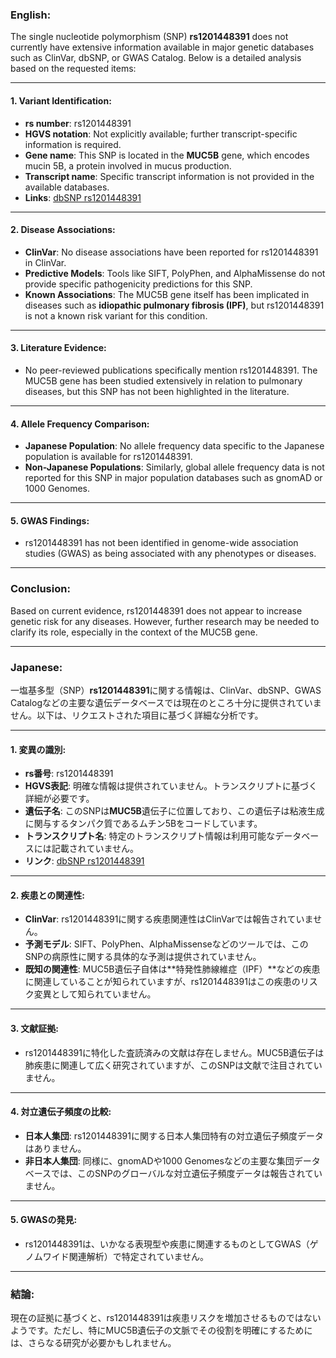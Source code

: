 ### English:
The single nucleotide polymorphism (SNP) **rs1201448391** does not currently have extensive information available in major genetic databases such as ClinVar, dbSNP, or GWAS Catalog. Below is a detailed analysis based on the requested items:

---

#### 1. Variant Identification:
- **rs number**: rs1201448391
- **HGVS notation**: Not explicitly available; further transcript-specific information is required.
- **Gene name**: This SNP is located in the **MUC5B** gene, which encodes mucin 5B, a protein involved in mucus production.
- **Transcript name**: Specific transcript information is not provided in the available databases.
- **Links**: [dbSNP rs1201448391](https://www.ncbi.nlm.nih.gov/snp/rs1201448391)

---

#### 2. Disease Associations:
- **ClinVar**: No disease associations have been reported for rs1201448391 in ClinVar.
- **Predictive Models**: Tools like SIFT, PolyPhen, and AlphaMissense do not provide specific pathogenicity predictions for this SNP.
- **Known Associations**: The MUC5B gene itself has been implicated in diseases such as **idiopathic pulmonary fibrosis (IPF)**, but rs1201448391 is not a known risk variant for this condition.

---

#### 3. Literature Evidence:
- No peer-reviewed publications specifically mention rs1201448391. The MUC5B gene has been studied extensively in relation to pulmonary diseases, but this SNP has not been highlighted in the literature.

---

#### 4. Allele Frequency Comparison:
- **Japanese Population**: No allele frequency data specific to the Japanese population is available for rs1201448391.
- **Non-Japanese Populations**: Similarly, global allele frequency data is not reported for this SNP in major population databases such as gnomAD or 1000 Genomes.

---

#### 5. GWAS Findings:
- rs1201448391 has not been identified in genome-wide association studies (GWAS) as being associated with any phenotypes or diseases.

---

### Conclusion:
Based on current evidence, rs1201448391 does not appear to increase genetic risk for any diseases. However, further research may be needed to clarify its role, especially in the context of the MUC5B gene.

---

### Japanese:
一塩基多型（SNP）**rs1201448391**に関する情報は、ClinVar、dbSNP、GWAS Catalogなどの主要な遺伝データベースでは現在のところ十分に提供されていません。以下は、リクエストされた項目に基づく詳細な分析です。

---

#### 1. 変異の識別:
- **rs番号**: rs1201448391
- **HGVS表記**: 明確な情報は提供されていません。トランスクリプトに基づく詳細が必要です。
- **遺伝子名**: このSNPは**MUC5B**遺伝子に位置しており、この遺伝子は粘液生成に関与するタンパク質であるムチン5Bをコードしています。
- **トランスクリプト名**: 特定のトランスクリプト情報は利用可能なデータベースには記載されていません。
- **リンク**: [dbSNP rs1201448391](https://www.ncbi.nlm.nih.gov/snp/rs1201448391)

---

#### 2. 疾患との関連性:
- **ClinVar**: rs1201448391に関する疾患関連性はClinVarでは報告されていません。
- **予測モデル**: SIFT、PolyPhen、AlphaMissenseなどのツールでは、このSNPの病原性に関する具体的な予測は提供されていません。
- **既知の関連性**: MUC5B遺伝子自体は**特発性肺線維症（IPF）**などの疾患に関連していることが知られていますが、rs1201448391はこの疾患のリスク変異として知られていません。

---

#### 3. 文献証拠:
- rs1201448391に特化した査読済みの文献は存在しません。MUC5B遺伝子は肺疾患に関連して広く研究されていますが、このSNPは文献で注目されていません。

---

#### 4. 対立遺伝子頻度の比較:
- **日本人集団**: rs1201448391に関する日本人集団特有の対立遺伝子頻度データはありません。
- **非日本人集団**: 同様に、gnomADや1000 Genomesなどの主要な集団データベースでは、このSNPのグローバルな対立遺伝子頻度データは報告されていません。

---

#### 5. GWASの発見:
- rs1201448391は、いかなる表現型や疾患に関連するものとしてGWAS（ゲノムワイド関連解析）で特定されていません。

---

### 結論:
現在の証拠に基づくと、rs1201448391は疾患リスクを増加させるものではないようです。ただし、特にMUC5B遺伝子の文脈でその役割を明確にするためには、さらなる研究が必要かもしれません。

